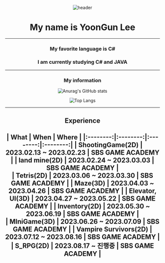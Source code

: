 <div align="center">
  
![header](https://capsule-render.vercel.app/api?type=waving&color=auto&height=300&section=header&text=Welcome&fontSize=90)
   
# My name is YoonGun Lee
  ---------------------
 ### My favorite language is C#
 ### I am currently studying C# and JAVA
  ---------------------
 ### My information
  ![Anurag's GitHub stats](https://github-readme-stats.vercel.app/api?username=dbsrjs&show_icons=true&theme=dracula)
  
  ![Top Langs](https://github-readme-stats.vercel.app/api/top-langs/?username=dbsrjs&layout=compact)

  ---------------------
<h2> Experience </h2>

| What | When | Where |
|:--------:|:--------:|:--------:|:--------:|
| ShootingGame(2D) | 2023.02.13 ~ 2023.02.23 | SBS GAME ACADEMY |
| land mine(2D) | 2023.02.24 ~ 2023.03.03 | SBS GAME ACADEMY |  
| Tetris(2D) | 2023.03.06 ~ 2023.03.30 | SBS GAME ACADEMY |
| Maze(3D) | 2023.04.03 ~ 2023.04.26 | SBS GAME ACADEMY |
| Elevator, UI(3D) | 2023.04.27 ~ 2023.05.22 | SBS GAME ACADEMY |
| Inventory(2D) | 2023.05.30 ~ 2023.06.19 | SBS GAME ACADEMY |  
| MIniGame(3D) | 2023.06.26 ~ 2023.07.09 | SBS GAME ACADEMY | 
| Vampire Survivors(2D) | 2023.07.12 ~ 2023.08.16 | SBS GAME ACADEMY | 
| S_RPG(2D) | 2023.08.17 ~ 진행중 | SBS GAME ACADEMY | 
 ---------------------
</div>

